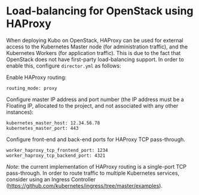 # Load-balancing for OpenStack using HAProxy

When deploying Kubo on OpenStack, HAProxy can be used for external access to the Kubernetes Master node (for administration traffic), and the Kubernetes Workers (for application traffic). This is due to the fact that OpenStack does not have first-party load-balancing support. In order to enable this, configure `director.yml` as follows:


Enable HAProxy routing:
```
routing_mode: proxy
```

Configure master IP address and port number (the IP address must be a Floating IP, allocated to the project, and not associated with any other instances):
```
kubernetes_master_host: 12.34.56.78
kubernetes_master_port: 443
```

Configure front-end and back-end ports for HAProxy TCP pass-through.
```
worker_haproxy_tcp_frontend_port: 1234
worker_haproxy_tcp_backend_port: 4321
```
*Note*: the current implementation of HAProxy routing is a single-port TCP pass-through. In order to route traffic to multiple Kubernetes services, consider using an Ingress Controller (https://github.com/kubernetes/ingress/tree/master/examples).
